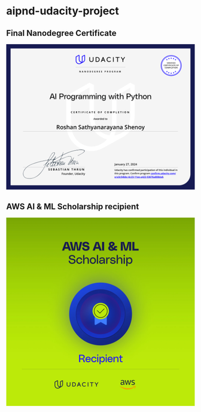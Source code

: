 # aipnd-udacity-project

## Final Nanodegree Certificate
![alt text](./Own_Image_Classifier/assets/aipnd_udacity_certificate.png)

## AWS AI & ML Scholarship recipient
![alt text](./Own_Image_Classifier/assets/aws_acceptance_badge.png)
